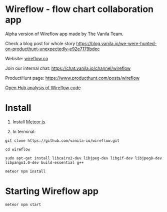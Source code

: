
# Wireflow - flow chart collaboration app

Alpha version of Wireflow app made by The Vanila Team.

Check a blog post for whole story https://blog.vanila.io/we-were-hunted-on-producthunt-unexpectedly-e92e7179bdec

Website: [wireflow.co](https://wireflow.co)

Join our internal chat: https://chat.vanila.io/channel/wireflow

ProductHunt page: https://www.producthunt.com/posts/wireflow 

[Open Hub analysis of Wireflow code](https://www.openhub.net/p/wireflow)

# Install

1) Install [Meteor.js](https://www.meteor.com)

2) In terminal:

```
git clone https://github.com/vanila-io/wireflow.git

cd wireflow

sudo apt-get install libcairo2-dev libjpeg-dev libgif-dev libjpeg8-dev libpango1.0-dev build-essential g++

meteor npm install

```

# Starting Wireflow app

```
meteor npm start
```

